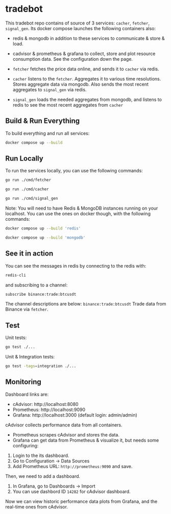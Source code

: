 # tradebot

This tradebot repo contains of source of 3 services: `cacher`, `fetcher`, `signal_gen`.
Its docker compose launches the following containers also:
- redis & mongodb in addition to these services to communicate & store & load.
- cadvisor & prometheus & grafana to collect, store and plot resource consumption data. See the configuration down the page.

- `fetcher` fetches the price data online, and sends it to `cacher` via redis.
- `cacher` listens to the `fetcher`. Aggregates it to various time resolutions. Stores aggregate data via mongodb. Also sends the most recent aggregates to `signal_gen`  via redis.
- `signal_gen` loads the needed aggregates from mongodb, and listens to redis to see the most recent aggregates from `cacher`

## Build & Run Everything

To build everything and run all services:

```bash
docker compose up --build
```

## Run Locally

To run the services locally, you can use the following commands:

```bash
go run ./cmd/fetcher
```
```bash
go run ./cmd/cacher
```
```bash
go run ./cmd/signal_gen
```

Note: You will need to have Redis & MongoDB instances running on your localhost. You can use the ones on docker though, with the following commands:

```bash
docker compose up --build 'redis'
```
```bash
docker compose up --build 'mongodb'
```

## See it in action

You can see the messages in redis by connecting to the redis with:

```bash
redis-cli
```

and subscribing to a channel:
```bash
subscribe binance:trade:btcusdt
```

The channel descriptions are below:
`binance:trade:btcusdt` Trade data from Binance via `fetcher`.


## Test

Unit tests:
```bash
go test ./...
```

Unit & Integration tests:
```bash
go test -tags=integration ./...
```

## Monitoring

Dashboard links are:
- cAdvisor: http://localhost:8080
- Prometheus: http://localhost:9090
- Grafana: http://localhost:3000 (default login: admin/admin)

cAdvisor collects performance data from all containers.
- Prometheus scrapes cAdvisor and stores the data.
- Grafana can get data from Prometheus & visualize it, but needs some configuring:
1) Login to the its dashboard.
2) Go to Configuration -> Data Sources
3) Add Prometheus URL: `http://prometheus:9090` and save.

Then, we need to add a dashboard.
1) In Grafana, go to Dashboards -> Import
2) You can use dashbord ID `14282` for cAdvisor dashboard.

Now we can view historic performance data plots from Grafana, and the real-time ones from cAdvisor.